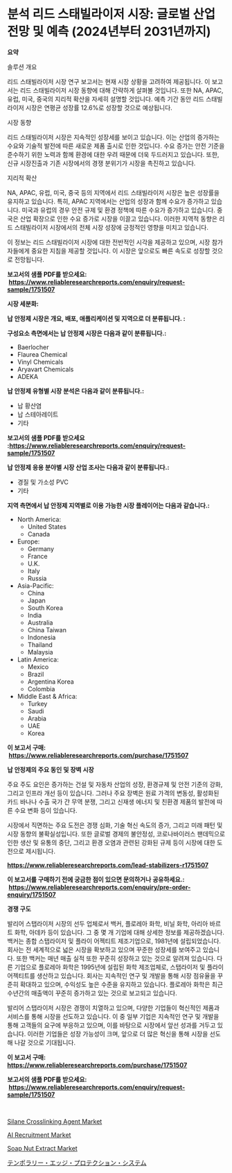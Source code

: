 <p><h1>분석 리드 스태빌라이저 시장: 글로벌 산업 전망 및 예측 (2024년부터 2031년까지)</h1></p><p><strong>요약</strong></p>
<p><p>솔루션 개요</p><p>리드 스태빌라이저 시장 연구 보고서는 현재 시장 상황을 고려하여 제공됩니다. 이 보고서는 리드 스태빌라이저 시장 동향에 대해 간략하게 살펴볼 것입니다. 또한 NA, APAC, 유럽, 미국, 중국의 지리적 확산을 자세히 설명할 것입니다. 예측 기간 동안 리드 스태빌라이저 시장은 연평균 성장률 12.6%로 성장할 것으로 예상됩니다.</p><p>시장 동향</p><p>리드 스태빌라이저 시장은 지속적인 성장세를 보이고 있습니다. 이는 산업의 증가하는 수요와 기술적 발전에 따른 새로운 제품 출시로 인한 것입니다. 수요 증가는 안전 기준을 준수하기 위한 노력과 함께 환경에 대한 우려 때문에 더욱 두드러지고 있습니다. 또한, 신규 시장진출과 기존 시장에서의 경쟁 분위기가 시장을 촉진하고 있습니다.</p><p>지리적 확산</p><p>NA, APAC, 유럽, 미국, 중국 등의 지역에서 리드 스태빌라이저 시장은 높은 성장률을 유지하고 있습니다. 특히, APAC 지역에서는 산업의 성장과 함께 수요가 증가하고 있습니다. 미국과 유럽의 경우 안전 규제 및 환경 정책에 따른 수요가 증가하고 있습니다. 중국은 산업 확장으로 인한 수요 증가로 시장을 이끌고 있습니다. 이러한 지역적 동향은 리드 스태빌라이저 시장에서의 전체 시장 성장에 긍정적인 영향을 미치고 있습니다.</p><p>이 정보는 리드 스태빌라이저 시장에 대한 전반적인 시각을 제공하고 있으며, 시장 참가자들에게 중요한 지침을 제공할 것입니다. 이 시장은 앞으로도 빠른 속도로 성장할 것으로 전망됩니다.</p></p>
<p><strong>보고서의 샘플 PDF를 받으세요: &nbsp;<a href="https://www.reliableresearchreports.com/enquiry/request-sample/1751507">https://www.reliableresearchreports.com/enquiry/request-sample/1751507</a></strong></p>
<p><strong>시장 세분화:</strong></p>
<p><strong> 납 안정제 시장은 개요, 배포, 애플리케이션 및 지역으로 더 분류됩니다. :</strong></p>
<p><strong>구성요소 측면에서는 납 안정제 시장은 다음과 같이 분류됩니다.:</strong></p>
<p><ul><li>Baerlocher</li><li>Flaurea Chemical</li><li>Vinyl Chemicals</li><li>Aryavart Chemicals</li><li>ADEKA</li></ul></p>
<p><strong> 납 안정제 유형별 시장 분석은 다음과 같이 분류됩니다.:</strong></p>
<p><ul><li>납 황산염</li><li>납 스테아레이트</li><li>기타</li></ul></p>
<p><strong>보고서의 샘플 PDF를 받으세요 :<a href="https://www.reliableresearchreports.com/enquiry/request-sample/1751507">https://www.reliableresearchreports.com/enquiry/request-sample/1751507</a></strong></p>
<p><strong> 납 안정제 응용 분야별 시장 산업 조사는 다음과 같이 분류됩니다.:</strong></p>
<p><ul><li>경질 및 가소성 PVC</li><li>기타</li></ul></p>
<p><strong>지역 측면에서 납 안정제 지역별로 이용 가능한 시장 플레이어는 다음과 같습니다.:</strong></p>
<p><ul>
    <li>
        North America:
        <ul>
            <li>United States</li>
            <li>Canada</li>
        </ul>
    </li>
    <li>
        Europe:
        <ul>
            <li>Germany</li>
            <li>France</li>
            <li>U.K.</li>
            <li>Italy</li>
            <li>Russia</li>
        </ul>
    </li>
    <li>
        Asia-Pacific:
        <ul>
            <li>China</li>
            <li>Japan</li>
            <li>South Korea</li>
            <li>India</li>
            <li>Australia</li>
            <li>China Taiwan</li>
            <li>Indonesia</li>
            <li>Thailand</li>
            <li>Malaysia</li>
        </ul>
    </li>
    <li>
        Latin America:
        <ul>
            <li>Mexico</li>
            <li>Brazil</li>
            <li>Argentina Korea</li>
            <li>Colombia</li>
        </ul>
    </li>
    <li>
        Middle East & Africa:
        <ul>
            <li>Turkey</li>
            <li>Saudi</li>
            <li>Arabia</li>
            <li>UAE</li>
            <li>Korea</li>
        </ul>
    </li>
    </ul></p>
<p><strong>이 보고서 구매: &nbsp;<a href="https://www.reliableresearchreports.com/purchase/1751507">https://www.reliableresearchreports.com/purchase/1751507</a></strong></p>
<p><strong>납 안정제의 주요 동인 및 장벽 시장</strong></p>
<p><p>주요 주도 요인은 증가하는 건설 및 자동차 산업의 성장, 환경규제 및 안전 기준의 강화, 그리고 인프라 개선 등이 있습니다. 그러나 주요 장벽은 원료 가격의 변동성, 활성화된 카드 바나나 수출 국가 간 무역 분쟁, 그리고 신재생 에너지 및 친환경 제품의 발전에 따른 수요 변화 등이 있습니다.</p><p>시장에서 직면하는 주요 도전은 경쟁 심화, 기술 혁신 속도의 증가, 그리고 미래 패턴 및 시장 동향의 불확실성입니다. 또한 글로벌 경제의 불안정성, 코로나바이러스 팬데믹으로 인한 생산 및 유통의 중단, 그리고 환경 오염과 관련된 강화된 규제 등이 시장에 대한 도전으로 제시됩니다.</p></p>
<p><strong><a href="https://www.reliableresearchreports.com/lead-stabilizers-r1751507">https://www.reliableresearchreports.com/lead-stabilizers-r1751507</a></strong></p>
<p><strong>이 보고서를 구매하기 전에 궁금한 점이 있으면 문의하거나 공유하세요.: &nbsp;<a href="https://www.reliableresearchreports.com/enquiry/pre-order-enquiry/1751507">https://www.reliableresearchreports.com/enquiry/pre-order-enquiry/1751507</a></strong></p>
<p><strong>경쟁 구도</strong></p>
<p><p>발리어 스탭라이저 시장의 선두 업체로서 백커, 플로레아 화학, 비닐 화학, 아리아 바르트 화학, 아데카 등이 있습니다. 그 중 몇 개 기업에 대해 상세한 정보를 제공하겠습니다. 백커는 종합 스탭라이저 및 플라이 어젝티트 제조기업으로, 1981년에 설립되었습니다. 회사는 전 세계적으로 넓은 시장을 확보하고 있으며 꾸준한 성장세를 보여주고 있습니다. 또한 백커는 매년 매출 실적 또한 꾸준히 성장하고 있는 것으로 알려져 있습니다. 다른 기업으로 플로레아 화학은 1995년에 설립된 화학 제조업체로, 스탭라이저 및 플라이 어젝티트를 생산하고 있습니다. 회사는 지속적인 연구 및 개발을 통해 시장 점유율을 꾸준히 확대하고 있으며, 수익성도 높은 수준을 유지하고 있습니다. 플로레아 화학은 최근 수년간의 매출액이 꾸준히 증가하고 있는 것으로 보고되고 있습니다.</p><p>발리어 스탭라이저 시장은 경쟁이 치열하고 있으며, 다양한 기업들이 혁신적인 제품과 서비스를 통해 시장을 선도하고 있습니다. 이 중 일부 기업은 지속적인 연구 및 개발을 통해 고객들의 요구에 부응하고 있으며, 이를 바탕으로 시장에서 앞선 성과를 거두고 있습니다. 이러한 기업들은 성장 가능성이 크며, 앞으로 더 많은 혁신을 통해 시장을 선도해 나갈 것으로 기대됩니다.</p></p>
<p><strong>이 보고서 구매: &nbsp; <a href="https://www.reliableresearchreports.com/purchase/1751507">https://www.reliableresearchreports.com/purchase/1751507</a></strong></p>
<p><strong>보고서의 샘플 PDF를 받으세요: &nbsp;<a href="https://www.reliableresearchreports.com/enquiry/request-sample/1751507">https://www.reliableresearchreports.com/enquiry/request-sample/1751507</a></strong><strong></strong></p>
<p>&nbsp;</p>
<p><p><a href="https://www.linkedin.com/pulse/global-silane-crosslinking-agent-market-types-applications-q19ae?trackingId=YG9FBxqYR8E4GoTNNDZZHg%3D%3D">Silane Crosslinking Agent Market</a></p><p><a href="https://github.com/moyahfrancoestellec51j635wcx/Market-Research-Report-List-2/blob/main/ai-recruitment-market.md">AI Recruitment Market</a></p><p><a href="https://www.linkedin.com/pulse/soap-nut-extract-market-research-report-forecasted-period-from-pofbe?trackingId=%2B6b9bNnnxnMMdMlTssw9zQ%3D%3D">Soap Nut Extract Market</a></p><p><a href="https://github.com/lily-u-genius/Market-Research-Report-List-1/blob/main/658374725687.md">テンポラリー・エッジ・プロテクション・システム</a></p></p>